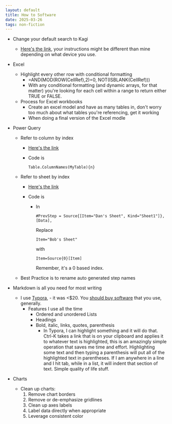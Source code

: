 ```yaml
---
layout: default
title: How to Software
date: 2025-03-26
tags: non-fiction
---
```


- Change your default search to Kagi

  - [Here's the link](https://help.kagi.com/kagi/getting-started/setting-default.html#chromium_desktop), your instructions might be different than mine depending on what device you use.

- Excel

  - Highlight every other row with conditional formatting
    - =AND(MOD(ROW(CellRef),2)=0, NOT(ISBLANK(CellRef)))
    - With any conditional formatting (and dynamic arrays, for that matter) you're looking for each cell within a range to return either TRUE or FALSE. 
  - Process for Excel workbooks
    - Create an excel model and have as many tables in, don't worry too much about what tables you're referencing, get it working
    - When doing a final version of the Excel modle

- Power Query

  - Refer to column by index

    - [Here's the link](https://stackoverflow.com/questions/50113354/how-to-refer-columns-in-power-query-by-index-or-position) 

    - Code is 

      ```
      Table.ColumnNames(MyTable){n}
      ```

  - Refer to sheet by index

    - [Here's the link](https://sqlryan.com/2019/06/import-first-sheet-of-an-excel-workbook-into-power-query-regardless-of-its-name/)

    - Code is 

      - In

        ```
        #PrevStep = Source{[Item="Dan's Sheet", Kind="Sheet1"]},[Data],
        ```

        Replace 

        ```
        Item="Bob's Sheet"
        ```

        with 

        ```
        Item=Source{0}[Item]
        ```

        Remember, it's a 0 based index.

  - Best Practice is to rename auto generated step names

- Markdown is all you need for most writing

  - I use [Typora](https://typora.io/), - it was <$20. You [should buy software](https://danielphayward.com/tanstaafl) that you use, generally.
    - Features I use all the time
      - Ordered and unordered Lists
      - Headings
      - Bold, italic, links, quotes, parenthesis
        - In Typora, I can highlight something and it will do that. Ctrl-K takes a link that is on your clipboard and applies it to whatever text is highlighted, this is an amazingly simple operation that saves me time and effort. Highlighting some text and then typing a parenthesis will put all of the highlighted text in parentheses. If I am anywhere in a line and I hit tab, while in a list, it will indent that section of text. Simple quality of life stuff. 

- Charts

  - Clean up charts:  
    1. Remove chart borders  
    2. Remove or de-emphasize gridlines  
    3. Clean up axes labels  
    4. Label data directly when appropriate  
    5. Leverage consistent color
